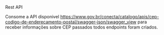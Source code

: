 Rest API 

Consome a API disponivel https://www.gov.br/conecta/catalogo/apis/cep-codigo-de-enderecamento-postal/swagger-json/swagger_view para receber informações sobre CEP passados todos endpoints foram criados.

